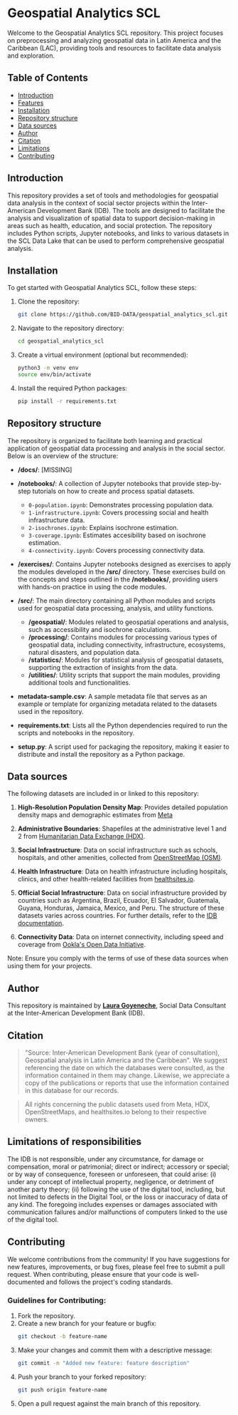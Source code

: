 # Geospatial Analytics SCL

Welcome to the Geospatial Analytics SCL repository. This project focuses on preprocessing and analyzing geospatial data in Latin America and the Caribbean (LAC), providing tools and resources to facilitate data analysis and exploration.

## Table of Contents

- [Introduction](#introduction)
- [Features](#features)
- [Installation](#installation)
- [Repository structure](#repository-structure)
- [Data sources](#data-sources)
- [Author](#author)
- [Citation](#citation)
- [Limitations](#limitations)
- [Contributing](#contributing)

## Introduction

This repository provides a set of tools and methodologies for geospatial data analysis in the context of social sector projects within the Inter-American Development Bank (IDB). The tools are designed to facilitate the analysis and visualization of spatial data to support decision-making in areas such as health, education, and social protection. The repository includes Python scripts, Jupyter notebooks, and links to various datasets in the SCL Data Lake that can be used to perform comprehensive geospatial analysis.

## Installation

To get started with Geospatial Analytics SCL, follow these steps:

1. Clone the repository:
    ```bash
    git clone https://github.com/BID-DATA/geospatial_analytics_scl.git
    ```

2. Navigate to the repository directory:
    ```bash
    cd geospatial_analytics_scl
    ```

3. Create a virtual environment (optional but recommended):
    ```bash
    python3 -m venv env
    source env/bin/activate
    ```

4. Install the required Python packages:
    ```bash
    pip install -r requirements.txt
    ```

## Repository structure

The repository is organized to facilitate both learning and practical application of geospatial data processing and analysis in the social sector. Below is an overview of the structure:

- **/docs/**: [MISSING]

- **/notebooks/**: A collection of Jupyter notebooks that provide step-by-step tutorials on how to create and process spatial datasets.
    - `0-population.ipynb`: Demonstrates processing population data.
    - `1-infrastructure.ipynb`: Covers processing social and health infrastructure data.
    - `2-isochrones.ipynb`: Explains isochrone estimation.
    - `3-coverage.ipynb`: Estimates accesibility based on isochrone estimation.
    - `4-connectivity.ipynb`: Covers processing connectivity data.

- **/exercises/**: Contains Jupyter notebooks designed as exercises to apply the modules developed in the **/src/** directory. These exercises build on the concepts and steps outlined in the **/notebooks/**, providing users with hands-on practice in using the code modules.

- **/src/**: The main directory containing all Python modules and scripts used for geospatial data processing, analysis, and utility functions.
    - **/geospatial/**: Modules related to geospatial operations and analysis, such as accessibility and isochrone calculations.
    - **/processing/**: Contains modules for processing various types of geospatial data, including connectivity, infrastructure, ecosystems, natural disasters, and population data.
    - **/statistics/**: Modules for statistical analysis of geospatial datasets, supporting the extraction of insights from the data.
    - **/utilities/**: Utility scripts that support the main modules, providing additional tools and functionalities.

- **metadata-sample.csv**: A sample metadata file that serves as an example or template for organizing metadata related to the datasets used in the repository.

- **requirements.txt**: Lists all the Python dependencies required to run the scripts and notebooks in the repository.

- **setup.py**: A script used for packaging the repository, making it easier to distribute and install the repository as a Python package.

## Data sources

The following datasets are included in or linked to this repository:

1. **High-Resolution Population Density Map**: Provides detailed population density maps and demographic estimates from [Meta](https://dataforgood.facebook.com/dfg/tools/high-resolution-population-density-maps-demographic-estimates)

2. **Administrative Boundaries**: Shapefiles at the administrative level 1 and 2 from [Humanitarian Data Exchange (HDX)](https://data.humdata.org/).

3. **Social Infrastructure**: Data on social infrastructure such as schools, hospitals, and other amenities, collected from [OpenStreetMap (OSM)](https://www.openstreetmap.org/).

4. **Health Infrastructure**: Data on health infrastructure including hospitals, clinics, and other health-related facilities from [healthsites.io](https://healthsites.io/).

5. **Official Social Infrastructure**: Data on social infrastructure provided by countries such as Argentina, Brazil, Ecuador, El Salvador, Guatemala, Guyana, Honduras, Jamaica, Mexico, and Peru. The structure of these datasets varies across countries. For further details, refer to the [IDB documentation](https://scldata.iadb.org/app/folder/874B76A4-5B3C-467C-A31F-A0D9FA9B1F01#tab-documentation).

6. **Connectivity Data**: Data on internet connectivity, including speed and coverage from [Ookla's Open Data Initiative](https://github.com/teamookla/ookla-open-data).

Note: Ensure you comply with the terms of use of these data sources when using them for your projects.

## Author 

This repository is maintained by **[Laura Goyeneche](https://github.com/lgoyenec)**, Social Data Consultant at the Inter-American Development Bank (IDB). 

## Citation 

> "Source: Inter-American Development Bank (year of consultation), Geospatial analysis in Latin America and the Caribbean". We suggest referencing the date on which the databases were consulted, as the information contained in them may change. Likewise, we appreciate a copy of the publications or reports that use the information contained in this database for our records.

> All rights concerning the public datasets used from Meta, HDX, OpenStreetMaps, and healthsites.io belong to their respective owners.

## Limitations of responsibilities 

The IDB is not responsible, under any circumstance, for damage or compensation, moral or patrimonial; direct or indirect; accessory or special; or by way of consequence, foreseen or unforeseen, that could arise: (i) under any concept of intellectual property, negligence, or detriment of another party theory; (ii) following the use of the digital tool, including, but not limited to defects in the Digital Tool, or the loss or inaccuracy of data of any kind. The foregoing includes expenses or damages associated with communication failures and/or malfunctions of computers linked to the use of the digital tool.

## Contributing 

We welcome contributions from the community! If you have suggestions for new features, improvements, or bug fixes, please feel free to submit a pull request. When contributing, please ensure that your code is well-documented and follows the project's coding standards.

### Guidelines for Contributing:

1. Fork the repository.
2. Create a new branch for your feature or bugfix:
    ```bash
    git checkout -b feature-name
    ```
3. Make your changes and commit them with a descriptive message:
    ```bash
    git commit -m "Added new feature: feature description"
    ```
4. Push your branch to your forked repository:
    ```bash
    git push origin feature-name
    ```
5. Open a pull request against the main branch of this repository.
